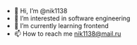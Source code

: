 - 👋 Hi, I’m @nik1138
- 👀 I’m interested in software engineering
- 🌱 I’m currently learning frontend
- 📫 How to reach me nik1138@mail.ru

<!---
nik1138/nik1138 is a ✨ special ✨ repository because its `README.md` (this file) appears on your GitHub profile.
You can click the Preview link to take a look at your changes.
--->

